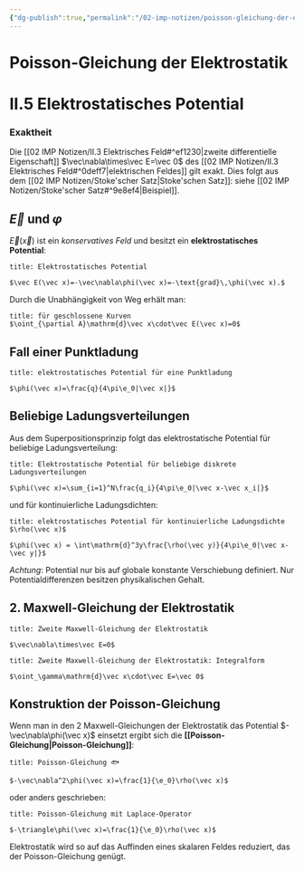 ```yaml
---
{"dg-publish":true,"permalink":"/02-imp-notizen/poisson-gleichung-der-elektrostatik/","dgHomeLink":true,"dgPassFrontmatter":false}
---
```


# Poisson-Gleichung der Elektrostatik

<div class="transclusion internal-embed is-loaded"><div class="markdown-embed">

<div class="markdown-embed-title">



</div>


# II.5 Elektrostatisches Potential
### Exaktheit
Die  [[02 IMP Notizen/II.3 Elektrisches Feld#^ef1230|zweite differentielle Eigenschaft]] $\vec\nabla\times\vec E=\vec 0$ des [[02 IMP Notizen/II.3 Elektrisches Feld#^0deff7|elektrischen Feldes]] gilt exakt. Dies folgt aus dem [[02 IMP Notizen/Stoke'scher Satz|Stoke'schen Satz]]: siehe [[02 IMP Notizen/Stoke'scher Satz#^9e8ef4|Beispiel]]. 

## $\vec E$ und $\varphi$ 
$\vec E(\vec x)$ ist ein _konservatives Feld_ und besitzt ein **elektrostatisches Potential**: 
```ad-equation
title: Elektrostatisches Potential

$\vec E(\vec x)=-\vec\nabla\phi(\vec x)=-\text{grad}\,\phi(\vec x).$

```
Durch die Unabhängigkeit von Weg erhält man: 
```ad-equation
title: für geschlossene Kurven
$\oint_{\partial A}\mathrm{d}\vec x\cdot\vec E(\vec x)=0$

```
## Fall einer Punktladung
```ad-equation
title: elektrostatisches Potential für eine Punktladung

$\phi(\vec x)=\frac{q}{4\pi\e_0|\vec x|}$
```
## Beliebige Ladungsverteilungen
Aus dem Superpositionsprinzip folgt das elektrostatische Potential für beliebige Ladungsverteilung: 
```ad-equation
title: Elektrostatische Potential für beliebige diskrete Ladungsverteilungen

$\phi(\vec x)=\sum_{i=1}^N\frac{q_i}{4\pi\e_0|\vec x-\vec x_i|}$

```
und für kontinuierliche Ladungsdichten: 
```ad-equation
title: elektrostatisches Potential für kontinuierliche Ladungsdichte $\rho(\vec x)$

$\phi(\vec x) = \int\mathrm{d}^3y\frac{\rho(\vec y)}{4\pi\e_0|\vec x-\vec y|}$

```
*Achtung*: Potential nur bis auf globale konstante Verschiebung definiert. Nur Potentialdifferenzen besitzen physikalischen Gehalt. 

## 2. Maxwell-Gleichung der Elektrostatik
```ad-equation
title: Zweite Maxwell-Gleichung der Elektrostatik

$\vec\nabla\times\vec E=0$

```
```ad-equation
title: Zweite Maxwell-Gleichung der Elektrostatik: Integralform

$\oint_\gamma\mathrm{d}\vec x\cdot\vec E=\vec 0$

```
## Konstruktion der Poisson-Gleichung
Wenn man in den 2 Maxwell-Gleichungen der Elektrostatik das Potential $-\vec\nabla\phi(\vec x)$ einsetzt ergibt sich die **[[Poisson-Gleichung|Poisson-Gleichung]]**: 
```ad-equation
title: Poisson-Gleichung 🐟

$-\vec\nabla^2\phi(\vec x)=\frac{1}{\e_0}\rho(\vec x)$

```

oder anders geschrieben: 
```ad-equation
title: Poisson-Gleichung mit Laplace-Operator

$-\triangle\phi(\vec x)=\frac{1}{\e_0}\rho(\vec x)$

```
Elektrostatik wird so auf das Auffinden eines skalaren Feldes reduziert, das der Poisson-Gleichung genügt. 

</div></div>
